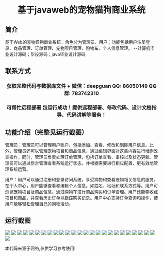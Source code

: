 <p><h1 align="center">基于javaweb的宠物猫狗商业系统</h1></p>

## 简介
基于Web的宠物猫狗商业系统：角色分为管理员、用户；功能包括用户注册登录、商品管理、订单管理、宠物项目管理、购物车、个人信息管理。    --计算机毕业设计源码；毕设源码；java毕业设计源码


## 联系方式
<p><h3 align="center">获取完整代码与数据库文件 + 微信：deepguan QQ: 86050149 QQ群: 783742310</h3></p>
<p><h3 align="center">可帮忙远程部署 包运行成功！提供远程部署、修改代码、设计文档指导、代码讲解等服务！</h3></p>

## 功能介绍（完整见运行截图）
管理员：管理员可以管理用户账户，包括添加、查看、修改和删除用户信息。此外，管理员还可以管理宠物项目和商品信息，通过编辑界面对这些内容进行增删改查操作。同时，管理员负责处理订单管理，包括订单查看、审核以及状态更新。管理员可以通过后台管理查看系统运行状态，并根据需要进行相应配置，更有效地管理系统运营。

用户：用户可以通过注册和登录访问系统，享受购物和查看宠物相关信息的服务。在个人中心，用户能够查看和编辑个人信息，如姓名、地址和联系方式等。用户可浏览宠物项目及商品信息，通过购物车进行商品购买和订单管理。用户还能够收藏项目和商品，并查看历史订单以跟踪购买记录。用户中心支持订单查询和操作，使用户能够轻松管理自己的购物活动。


## 运行截图
![](https://bs-1329754181.cos.ap-shanghai.myqcloud.com/ssm/PetCommercialSystem/img/001.jpg)
![](https://bs-1329754181.cos.ap-shanghai.myqcloud.com/ssm/PetCommercialSystem/img/002.jpg)
![](https://bs-1329754181.cos.ap-shanghai.myqcloud.com/ssm/PetCommercialSystem/img/003.jpg)
![](https://bs-1329754181.cos.ap-shanghai.myqcloud.com/ssm/PetCommercialSystem/img/004.jpg)
![](https://bs-1329754181.cos.ap-shanghai.myqcloud.com/ssm/PetCommercialSystem/img/005.jpg)
![](https://bs-1329754181.cos.ap-shanghai.myqcloud.com/ssm/PetCommercialSystem/img/006.jpg)
![](https://bs-1329754181.cos.ap-shanghai.myqcloud.com/ssm/PetCommercialSystem/img/007.jpg)
![](https://bs-1329754181.cos.ap-shanghai.myqcloud.com/ssm/PetCommercialSystem/img/008.jpg)
![](https://bs-1329754181.cos.ap-shanghai.myqcloud.com/ssm/PetCommercialSystem/img/009.jpg)
![](https://bs-1329754181.cos.ap-shanghai.myqcloud.com/ssm/PetCommercialSystem/img/010.jpg)
![](https://bs-1329754181.cos.ap-shanghai.myqcloud.com/ssm/PetCommercialSystem/img/011.jpg)
![](https://bs-1329754181.cos.ap-shanghai.myqcloud.com/ssm/PetCommercialSystem/img/012.jpg)
![](https://bs-1329754181.cos.ap-shanghai.myqcloud.com/ssm/PetCommercialSystem/img/013.jpg)
![](https://bs-1329754181.cos.ap-shanghai.myqcloud.com/ssm/PetCommercialSystem/img/014.jpg)
![](https://bs-1329754181.cos.ap-shanghai.myqcloud.com/ssm/PetCommercialSystem/img/015.jpg)
![](https://bs-1329754181.cos.ap-shanghai.myqcloud.com/ssm/PetCommercialSystem/img/016.jpg)
![](https://bs-1329754181.cos.ap-shanghai.myqcloud.com/ssm/PetCommercialSystem/img/017.jpg)
![](https://bs-1329754181.cos.ap-shanghai.myqcloud.com/ssm/PetCommercialSystem/img/018.jpg)
![](https://bs-1329754181.cos.ap-shanghai.myqcloud.com/ssm/PetCommercialSystem/img/019.jpg)
![](https://bs-1329754181.cos.ap-shanghai.myqcloud.com/ssm/PetCommercialSystem/img/020.jpg)
![](https://bs-1329754181.cos.ap-shanghai.myqcloud.com/ssm/PetCommercialSystem/img/021.jpg)
![](https://bs-1329754181.cos.ap-shanghai.myqcloud.com/ssm/PetCommercialSystem/img/022.jpg)
![](https://bs-1329754181.cos.ap-shanghai.myqcloud.com/ssm/PetCommercialSystem/img/023.jpg)
![](https://bs-1329754181.cos.ap-shanghai.myqcloud.com/ssm/PetCommercialSystem/img/024.jpg)
![](https://bs-1329754181.cos.ap-shanghai.myqcloud.com/ssm/PetCommercialSystem/img/025.jpg)
![](https://bs-1329754181.cos.ap-shanghai.myqcloud.com/ssm/PetCommercialSystem/img/026.jpg)

<p>本代码来源于网络,仅供学习参考使用!</p>
